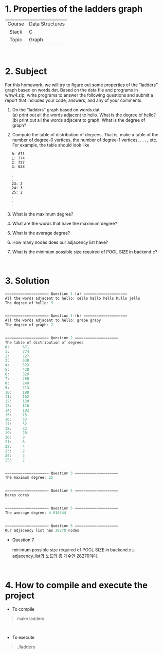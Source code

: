 # 1. Properties of the ladders graph

|        |                                        |
| :----: | -------------------------------------- |
| Course | Data Structures                        |
| Stack  | C                                      |
| Topic | Graph |

 <br/>

# 2. Subject

For this homework, we will try to figure out some properties of the “ladders” graph based on words.dat. Based on the data file and programs in whw4.zip, write programs to answer the following questions and submit a report that includes your code, answers, and any of your comments.

1. On the “ladders” graph based on words.dat
<br/>(a) print out all the words adjacent to hello. What is the degree of hello?
<br/>(b) print out all the words adjacent to graph. What is the degree of graph?

2. Compute the table of distribution of degrees. That is, make a table of the number of degree-0 vertices, the number of degree-1 vertices, . . . , etc. For example, the table should look like

```
   0: 671
   1: 774
   2: 727
   3: 638
   .
   .
   .
   23: 2
   24: 3
   25: 2
   .
   .
   .

```

3. What is the maximum degree?

4. What are the words that have the maximum degree?

5. What is the average degree?

6. How many nodes does our adjacency list have?

7. What is the minimum possible size required of POOL SIZE in backend.c?

 <br/>

# 3. Solution
```c
==================== Question 1-(a) ====================
All the words adjacent to hello: cello hallo hells hullo jello 
The degree of hello: 5


==================== Question 1-(b) ====================
All the words adjacent to hello: grape grapy 
The degree of graph: 2


==================== Question 2 ====================
The table of distribution of degrees
0:      671
1:      774
2:      727
3:      638
4:      523
5:      428
6:      329
7:      280
8:      249
9:      213
10:     188
11:     162
12:     120
13:     116
14:     102
15:     75
16:     53
17:     32
18:     32
19:     20
20:     8
21:     6
22:     4
23:     2
24:     3
25:     2


==================== Question 3 ====================
The maximum degree: 25


==================== Question 4 ====================
bares cores 


==================== Question 5 ====================
The average degree: 4.910544


==================== Question 6 ====================
Our adjacency list has 28270 nodes
```

* Question 7

  minimum possible size required of POOL SIZE in backend.c는 adjacency_list의 노드의 총 개수인 28270이다.

 <br/>

# 4. How to compile and execute the project

* To compile

> make ladders

<br/>

* To execute

> ./ladders
